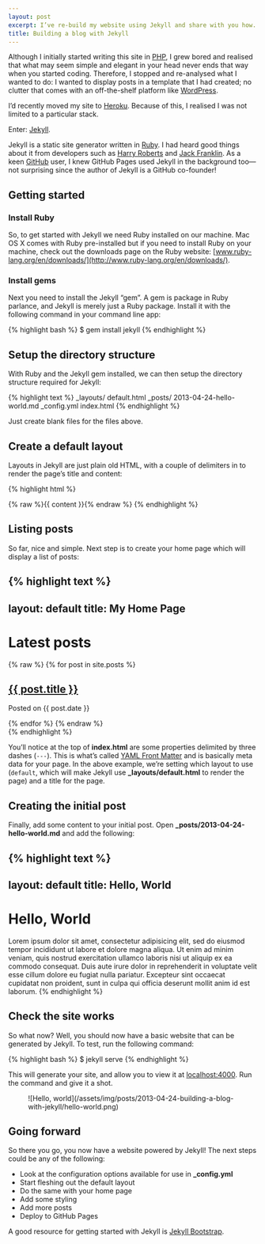 ```yaml
---
layout: post
excerpt: I’ve re-build my website using Jekyll and share with you how.
title: Building a blog with Jekyll
---
```

<p class="lead">Although I initially started writing this site in <a href="http://php.net/" rel="external">PHP</a>, I grew bored and realised that what may seem simple and elegant in your head never ends that way when you started coding.
  Therefore, I stopped and re-analysed what I wanted to do: I wanted to display posts in a template that I had created; no clutter that comes with an off-the-shelf platform like <a href="http://wordpress.org/" rel="external nofollow">WordPress</a>.</p>

I’d recently moved my site to [Heroku](http://heroku.com/).
Because of this, I realised I was not limited to a particular stack.

Enter: [Jekyll](https://github.com/mojombo/jekyll).

Jekyll is a static site generator written in [Ruby](http://www.ruby-lang.org/).
I had heard good things about it from developers such as [Harry Roberts](http://csswizardry.com/) and [Jack Franklin](http://jackfranklin.co.uk/).
As a keen [GitHub](http://github.com/) user, I knew GitHub Pages used Jekyll in the background too—not surprising since the author of Jekyll is a GitHub co-founder!

## Getting started

### Install Ruby
So, to get started with Jekyll we need Ruby installed on our machine.
Mac OS X comes with Ruby pre-installed but if you need to install Ruby on your machine, check out the downloads page on the Ruby website: [www.ruby-lang.org/en/downloads/](http://www.ruby-lang.org/en/downloads/).

### Install gems
Next you need to install the Jekyll “gem”.
A gem is package in Ruby parlance, and Jekyll is merely just a Ruby package.
Install it with the following command in your command line app:

{% highlight bash %}
$ gem install jekyll
{% endhighlight %}

## Setup the directory structure

With Ruby and the Jekyll gem installed, we can then setup the directory structure required for Jekyll:

{% highlight text %}
_layouts/
    default.html
_posts/
    2013-04-24-hello-world.md
_config.yml
index.html
{% endhighlight %}

Just create blank files for the files above.

## Create a default layout

Layouts in Jekyll are just plain old HTML, with a couple of delimiters in to render the page’s title and content:

{% highlight html %}
<!DOCTYPE html>
<html lang="en">
  <head>
    <meta charset="UTF-8" />
    <title>{% raw %}{{ page.title }}{% endraw %}</title>
  </head>
  <body>
    {% raw %}{{ content }}{% endraw %}
  </body>
</html>
{% endhighlight %}

## Listing posts

So far, nice and simple.
Next step is to create your home page which will display a list of posts:

{% highlight text %}
---
layout: default
title: My Home Page
---

<h1>Latest posts</h1>
<div class="hfeed">
{% raw %}
{% for post in site.posts %}
    <article class="hentry entry">
        <h1 class="entry-title">
            <a href="{{ post.url }}" rel="bookmark">{{ post.title }}</a>
        </h1>
        <p>Posted on <span class="published">{{ post.date }}</span></p>
    </article>
{% endfor %}
{% endraw %}
</div>
{% endhighlight %}

You’ll notice at the top of **index.html** are some properties delimited by three dashes (`---`).
This is what’s called [YAML Front Matter](https://github.com/mojombo/jekyll/wiki/YAML-Front-Matter) and is basically meta data for your page.
In the above example, we’re setting which layout to use (`default`, which will make Jekyll use <strong>_layouts/default.html</strong> to render the page) and a title for the page.

## Creating the initial post

Finally, add some content to your initial post. Open <strong>_posts/2013-04-24-hello-world.md</strong> and add the following:

{% highlight text %}
---
layout: default
title: Hello, World
---

# Hello, World

Lorem ipsum dolor sit amet, consectetur adipisicing elit, sed do eiusmod tempor incididunt ut labore et dolore magna aliqua. Ut enim ad minim veniam, quis nostrud exercitation ullamco laboris nisi ut aliquip ex ea commodo consequat. Duis aute irure dolor in reprehenderit in voluptate velit esse cillum dolore eu fugiat nulla pariatur. Excepteur sint occaecat cupidatat non proident, sunt in culpa qui officia deserunt mollit anim id est laborum.
{% endhighlight %}

## Check the site works

So what now?
Well, you should now have a basic website that can be generated by Jekyll.
To test, run the following command:

{% highlight bash %}
$ jekyll serve
{% endhighlight %}

This will generate your site, and allow you to view it at [localhost:4000](http://localhost:4000). Run the command and give it a shot.

<figure>
![Hello, world](/assets/img/posts/2013-04-24-building-a-blog-with-jekyll/hello-world.png)
</figure>

## Going forward

So there you go, you now have a website powered by Jekyll! The next steps could be any of the following:

* Look at the configuration options available for use in <strong>_config.yml</strong>
* Start fleshing out the default layout
* Do the same with your home page
* Add some styling
* Add more posts
* Deploy to GitHub Pages

A good resource for getting started with Jekyll is [Jekyll Bootstrap](http://jekyllbootstrap.com/usage/jekyll-quick-start.html).
